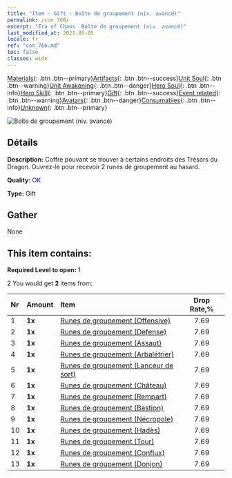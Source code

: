 ```yaml
---
title: "Item - Gift - Boîte de groupement (niv. avancé)"
permalink: /con_766/
excerpt: "Era of Chaos  Boîte de groupement (niv. avancé)"
last_modified_at: 2021-05-05
locale: fr
ref: "con_766.md"
toc: false
classes: wide
---
```

 [Materials](/ItemsFR/){: .btn .btn--primary}[Artifacts](/ItemsFR/Artifacts/){: .btn .btn--success}[Unit Soul](/ItemsFR/UnitSoul/){: .btn .btn--warning}[Unit Awakening](/ItemsFR/UnitAwakening/){: .btn .btn--danger}[Hero Soul](/ItemsFR/HeroSoul/){: .btn .btn--info}[Hero Skill](/ItemsFR/HeroSkill/){: .btn .btn--primary}[Gift](/ItemsFR/Gift/){: .btn .btn--success}[Event related](/ItemsFR/Events/){: .btn .btn--warning}[Avatars](/ItemsFR/Avatars/){: .btn .btn--danger}[Consumables](/ItemsFR/Consumables/){: .btn .btn--info}[Unknown](/ItemsFR/Unknown/){: .btn .btn--primary}

 ![Boîte de groupement (niv. avancé)](/images/t/i_tujianhezi2.png)

## Détails
 **Description:** Coffre pouvant se trouver à certains endroits des Trésors du Dragon. Ouvrez-le pour recevoir 2 runes de groupement au hasard.

 **Quality:** <span style="color: #0000CD">OK</span>

 **Type:** Gift

## Gather

  None

## This item contains:

 **Required Level to open:** 1

 2 You would get **2** items  from:

  | Nr | Amount |     Item    | Drop Rate,% |
  |:---|:-------|:------------|:---------:|
  | 1 |  **1x** | [Runes de groupement (Offensive)](/ItemsFR/con_734/) | 7.69 | 
  | 2 |  **1x** | [Runes de groupement (Défense)](/ItemsFR/con_739/) | 7.69 | 
  | 3 |  **1x** | [Runes de groupement (Assaut)](/ItemsFR/con_741/) | 7.69 | 
  | 4 |  **1x** | [Runes de groupement (Arbalétrier)](/ItemsFR/con_742/) | 7.69 | 
  | 5 |  **1x** | [Runes de groupement (Lanceur de sort)](/ItemsFR/con_746/) | 7.69 | 
  | 6 |  **1x** | [Runes de groupement (Château)](/ItemsFR/con_752/) | 7.69 | 
  | 7 |  **1x** | [Runes de groupement (Rempart)](/ItemsFR/con_753/) | 7.69 | 
  | 8 |  **1x** | [Runes de groupement (Bastion)](/ItemsFR/con_754/) | 7.69 | 
  | 9 |  **1x** | [Runes de groupement (Nécropole)](/ItemsFR/con_755/) | 7.69 | 
  | 10 |  **1x** | [Runes de groupement (Hadès)](/ItemsFR/con_777/) | 7.69 | 
  | 11 |  **1x** | [Runes de groupement (Tour)](/ItemsFR/con_785/) | 7.69 | 
  | 12 |  **1x** | [Runes de groupement (Conflux)](/ItemsFR/con_791/) | 7.69 | 
  | 13 |  **1x** | [Runes de groupement (Donjon)](/ItemsFR/con_792/) | 7.69 | 
